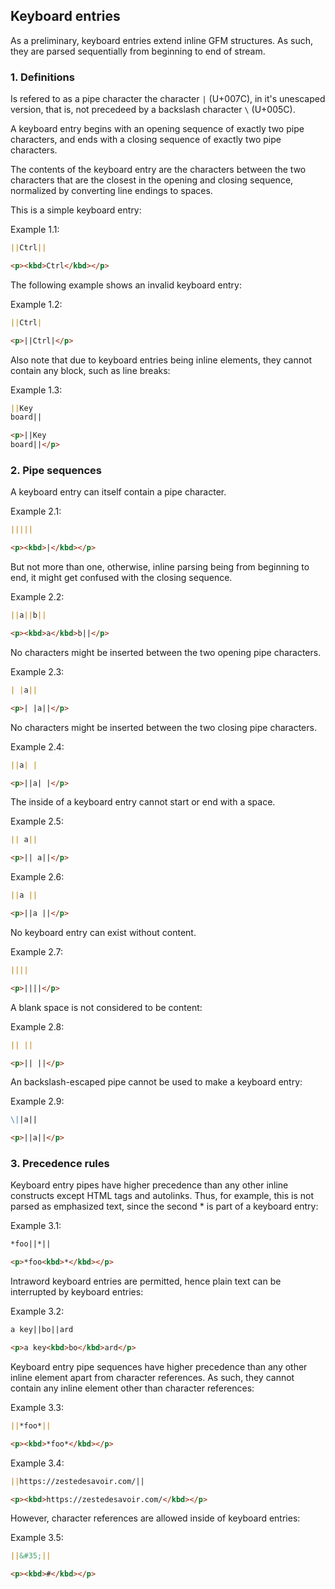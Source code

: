 ## Keyboard entries

As a preliminary, keyboard entries extend inline GFM structures. As such, they are parsed sequentially from beginning to end of stream.

### 1. Definitions

Is refered to as a pipe character the character `|` (U+007C), in it's unescaped version, that is, not precedeed by a backslash character `\` (U+005C).

A keyboard entry begins with an opening sequence of exactly two pipe characters, and ends with a closing sequence of exactly two pipe characters.

The contents of the keyboard entry are the characters between the two characters that are the closest in the opening and closing sequence, normalized by converting line endings to spaces.

This is a simple keyboard entry:

Example 1.1:

```markdown
||Ctrl||
```

```html
<p><kbd>Ctrl</kbd></p>
```

The following example shows an invalid keyboard entry:

Example 1.2:

```markdown
||Ctrl|
```

```html
<p>||Ctrl|</p>
```

Also note that due to keyboard entries being inline elements, they cannot contain any block, such as line breaks:

Example 1.3:

```markdown
||Key
board||
```

```html
<p>||Key
board||</p>
```

### 2. Pipe sequences

A keyboard entry can itself contain a pipe character.

Example 2.1:

```markdown
|||||
```

```html
<p><kbd>|</kbd></p>
```

But not more than one, otherwise, inline parsing being from beginning to end, it might get confused with the closing sequence.

Example 2.2:

```markdown
||a||b||
```

```html
<p><kbd>a</kbd>b||</p>
```

No characters might be inserted between the two opening pipe characters.

Example 2.3:

```markdown
| |a||
```

```html
<p>| |a||</p>
```

No characters might be inserted between the two closing pipe characters.

Example 2.4:

```markdown
||a| |
```

```html
<p>||a| |</p>
```

The inside of a keyboard entry cannot start or end with a space.

Example 2.5:

```markdown
|| a||
```

```html
<p>|| a||</p>
```

Example 2.6:

```markdown
||a ||
```

```html
<p>||a ||</p>
```

No keyboard entry can exist without content.

Example 2.7:

```markdown
||||
```

```html
<p>||||</p>
```

A blank space is not considered to be content:

Example 2.8:

```markdown
|| ||
```

```html
<p>|| ||</p>
```

An backslash-escaped pipe cannot be used to make a keyboard entry:

Example 2.9:

```markdown
\||a||
```

```html
<p>||a||</p>
```

### 3. Precedence rules

Keyboard entry pipes have higher precedence than any other inline constructs except HTML tags and autolinks. Thus, for example, this is not parsed as emphasized text, since the second * is part of a keyboard entry:

Example 3.1:

```markdown
*foo||*||
```

```html
<p>*foo<kbd>*</kbd></p>
```

Intraword keyboard entries are permitted, hence plain text can be interrupted by keyboard entries:

Example 3.2:

```markdown
a key||bo||ard
```

```html
<p>a key<kbd>bo</kbd>ard</p>
```

Keyboard entry pipe sequences have higher precedence than any other inline element apart from character references. As such, they cannot contain any inline element other than character references:

Example 3.3:

```markdown
||*foo*||
```

```html
<p><kbd>*foo*</kbd></p>
```

Example 3.4:

```markdown
||https://zestedesavoir.com/||
```

```html
<p><kbd>https://zestedesavoir.com/</kbd></p>
```

However, character references are allowed inside of keyboard entries:

Example 3.5:

```markdown
||&#35;||
```

```html
<p><kbd>#</kbd></p>
```
